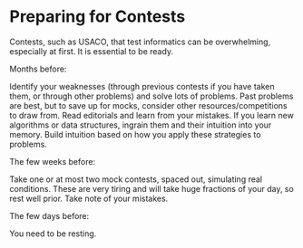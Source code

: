 # Preparing for Contests

Contests, such as USACO, that test informatics can be overwhelming, especially at first. It is essential to be ready. 

Months before:

Identify your weaknesses \(through previous contests if you have taken them, or through other problems\) and solve lots of problems. Past problems are best, but to save up for mocks, consider other resources/competitions to draw from. Read editorials and learn from your mistakes. If you learn new algorithms or data structures, ingrain them and their intuition into your memory. Build intuition based on how you apply these strategies to problems.

The few weeks before:

Take one or at most two mock contests, spaced out, simulating real conditions. These are very tiring and will take huge fractions of your day, so rest well prior. Take note of your mistakes. 

The few days before:

You need to be resting.



